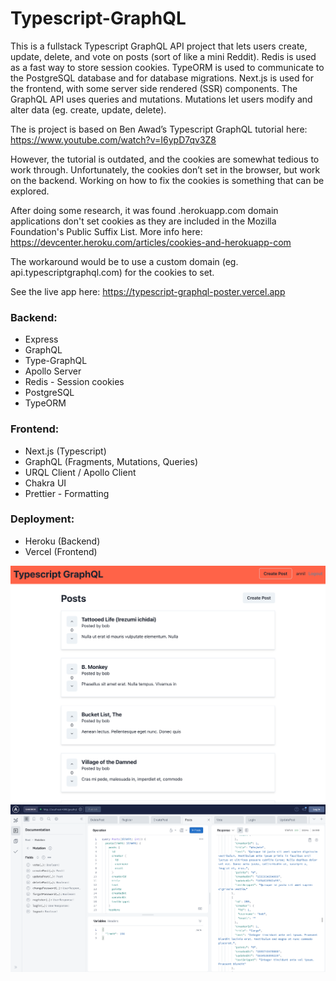 # Typescript-GraphQL


This is a fullstack Typescript GraphQL API project that lets users create, update, delete, and vote on posts (sort of like a mini Reddit). Redis is used as a fast way to store session cookies. TypeORM is used to communicate to the PostgreSQL database and for database migrations. Next.js is used for the frontend, with some server side rendered (SSR) components. The GraphQL API uses queries and mutations. Mutations let users modify and alter data (eg. create, update, delete).

The is project is based on Ben Awad’s Typescript GraphQL tutorial here: https://www.youtube.com/watch?v=I6ypD7qv3Z8

However, the tutorial is outdated, and the cookies are somewhat tedious to work through. Unfortunately, the cookies don’t set in the browser, but work on the backend. Working on how to fix the cookies is something that can be explored.

After doing some research, it was found .herokuapp.com domain applications don't set cookies as they are included in the Mozilla Foundation's Public Suffix List. More info here: https://devcenter.heroku.com/articles/cookies-and-herokuapp-com

The workaround would be to use a custom domain (eg. api.typescriptgraphql.com) for the cookies to set.

See the live app here: https://typescript-graphql-poster.vercel.app

### Backend:

- Express
- GraphQL
- Type-GraphQL
- Apollo Server
- Redis - Session cookies
- PostgreSQL
- TypeORM

### Frontend:

- Next.js (Typescript)
- GraphQL (Fragments, Mutations, Queries)
- URQL Client / Apollo Client
- Chakra UI
- Prettier - Formatting

### Deployment:

- Heroku (Backend)
- Vercel (Frontend)


![landing page with posts](https://github.com/jonathanleejono/Typescript-GraphQL/blob/main/assets/graphql_frontend_posts.png)
![landing page with posts](https://github.com/jonathanleejono/Typescript-GraphQL/blob/main/assets/studio_apollo_graphql.png)



